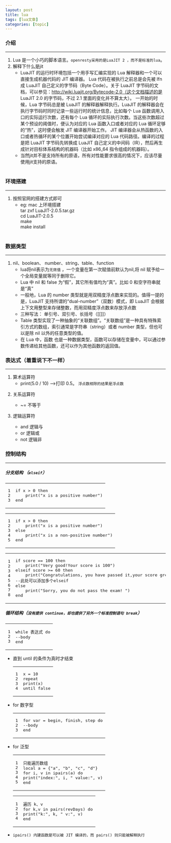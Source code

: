 ```yaml
---
layout: post
title: lua 
tags: [lua文章]
categories: [topic]
---
```

<h3 id="介绍">介绍</h3>

<hr/>

<ol>
<li>Lua 是一个小巧的脚本语言。<code>openresty采用的是LuaJIT 2 ，而不是标准的lua</code>。</li>
<li>解释下什么是jit

<ul>
<li>LuaJIT 的运行时环境包括一个用手写汇编实现的 Lua 解释器和一个可以直接生成机器代码的 JIT 编译器。
Lua 代码在被执行之前总是会先被 lfn 成 LuaJIT 自己定义的字节码（Byte Code）。关于 LuaJIT 字节码的文档，可以参见：<a href="http://wiki.luajit.org/Bytecode-2.0（这个文档描述的是">http://wiki.luajit.org/Bytecode-2.0（这个文档描述的是</a> LuaJIT 2.0 的字节码，不过 2.1 里面的变化并不算太大）。
一开始的时候，Lua 字节码总是被 LuaJIT 的解释器解释执行。LuaJIT 的解释器会在执行字节码时同时记录一些运行时的统计信息，比如每个 Lua 函数调用入口的实际运行次数，还有每个 Lua 循环的实际执行次数。当这些次数超过某个预设的阈值时，便认为对应的 Lua 函数入口或者对应的 Lua 循环足够的“热”，这时便会触发 JIT 编译器开始工作。
JIT 编译器会从热函数的入口或者热循环的某个位置开始尝试编译对应的 Lua 代码路径。编译的过程是把 LuaJIT 字节码先转换成 LuaJIT 自己定义的中间码（IR），然后再生成针对目标体系结构的机器码（比如 x86_64 指令组成的机器码）。</li>
<li>当然jit并不是支持所有的原语，所有对性能要求很高的情况下，应该尽量使用jit支持的原语。
<br/>
<br/></li>
</ul></li>
</ol>

<h3 id="环境搭建">环境搭建</h3>

<hr/>

<ol>
<li>按照官网的搭建方式即可 <br/>

<ul>
<li>eg: mac 上环境搭建 <br/>
tar zxf LuaJIT-2.0.5.tar.gz <br/>
cd LuaJIT-2.0.5<br/>
make <br/>
make install<br/>
<br/></li>
</ul></li>
</ol>

<h3 id="数据类型">数据类型</h3>

<hr/>

<ol>
<li>nil、boolean、 number、string、table、function<br/>

<ul>
<li>lua将nil表示为<code>无效值</code> ，一个变量在第一次赋值前默认为nil,将 nil 赋予给一个全局变量就等同于删除它。</li>
<li>Lua 中 nil 和 false 为“假”，其它所有值均为“真”。比如 0 和空字符串就是“真”</li>
<li>一般地，Lua 的 number 类型就是用双精度浮点数来实现的。值得一提的是，LuaJIT 支持所谓的“dual-number”（双数）模式，即 LuaJIT 会根据上下文用整型来存储整数，而用双精度浮点数来存放浮点数</li>
<li>三种写法： 单引号、双引号、长括号（[[]]）</li>
<li>Table 类型实现了一种抽象的“关联数组”。“关联数组”是一种具有特殊索引方式的数组，索引通常是字符串（string）或者 number 类型，但也可以是除 nil 以外的任意类型的值。</li>
<li>在 Lua 中，函数 也是一种数据类型，函数可以存储在变量中，可以通过参数传递给其他函数，还可以作为其他函数的返回值。<br/></li>
</ul></li>
</ol>

<h3 id="表达式-着重说下不一样">表达式（着重说下不一样）</h3>

<hr/>

<ol>
<li>算术运算符

<ul>
<li>print(5.0 / 10)    –&gt;打印 0.5。 <code>浮点数相除的结果是浮点数</code></li>
</ul></li>

<li><p>关系运算符</p>

<ul>
<li>~= 不等于
<br/></li>
</ul></li>

<li><p>逻辑运算符</p>

<ul>
<li>and 逻辑与</li>
<li>or 逻辑或</li>
<li>not 逻辑非</li>
</ul></li>
</ol>

<h3 id="控制结构">控制结构</h3>

<hr/>

<h5 id="分支结构-elseif">分支结构 （<code>elseif</code>）</h5>
<div class="highlight"><div class="chroma">
<table class="lntable"><tbody><tr><td class="lntd">
<pre class="chroma"><span class="lnt">1
</span><span class="lnt">2
</span><span class="lnt">3
</span></pre></td>
<td class="lntd">
<pre class="chroma">if x &gt; 0 then
    print(&#34;x is a positive number&#34;)
end</pre></td></tr></tbody></table>
</div>
</div><div class="highlight"><div class="chroma">
<table class="lntable"><tbody><tr><td class="lntd">
<pre class="chroma"><span class="lnt">1
</span><span class="lnt">2
</span><span class="lnt">3
</span><span class="lnt">4
</span><span class="lnt">5
</span></pre></td>
<td class="lntd">
<pre class="chroma">if x &gt; 0 then
    print(&#34;x is a positive number&#34;)
else
    print(&#34;x is a non-positive number&#34;)
end</pre></td></tr></tbody></table>
</div>
</div><div class="highlight"><div class="chroma">
<table class="lntable"><tbody><tr><td class="lntd">
<pre class="chroma"><span class="lnt">1
</span><span class="lnt">2
</span><span class="lnt">3
</span><span class="lnt">4
</span><span class="lnt">5
</span><span class="lnt">6
</span><span class="lnt">7
</span><span class="lnt">8
</span></pre></td>
<td class="lntd">
<pre class="chroma">if score == 100 then
    print(&#34;Very good!Your score is 100&#34;)
elseif score &gt;= 60 then
    print(&#34;Congratulations, you have passed it,your score greater or equal to 60&#34;)
--此处可以添加多个elseif
else
    print(&#34;Sorry, you do not pass the exam! &#34;)
end</pre></td></tr></tbody></table>
</div>
</div>
<h5 id="循环结构-没有提供-continue-却也提供了另外一个标准控制语句-break">循环结构（<code>没有提供 continue，却也提供了另外一个标准控制语句 break</code>）</h5>
<div class="highlight"><div class="chroma">
<table class="lntable"><tbody><tr><td class="lntd">
<pre class="chroma"><span class="lnt">1
</span><span class="lnt">2
</span><span class="lnt">3
</span></pre></td>
<td class="lntd">
<pre class="chroma">while 表达式 do
--body
end</pre></td></tr></tbody></table>
</div>
</div>
<ul>
<li><p>直到 until 的条件为真时才结束</p>
<div class="highlight"><div class="chroma">
<table class="lntable"><tbody><tr><td class="lntd">
<pre class="chroma"><span class="lnt">1
</span><span class="lnt">2
</span><span class="lnt">3
</span><span class="lnt">4
</span></pre></td>
<td class="lntd">
<pre class="chroma">x = 10
repeat
print(x)
until false</pre></td></tr></tbody></table>
</div>
</div></li>

<li><p>for 数字型</p>
<div class="highlight"><div class="chroma">
<table class="lntable"><tbody><tr><td class="lntd">
<pre class="chroma"><span class="lnt">1
</span><span class="lnt">2
</span><span class="lnt">3
</span></pre></td>
<td class="lntd">
<pre class="chroma">for var = begin, finish, step do
--body
end</pre></td></tr></tbody></table>
</div>
</div></li>

<li><p>for 泛型</p>
<div class="highlight"><div class="chroma">
<table class="lntable"><tbody><tr><td class="lntd">
<pre class="chroma"><span class="lnt">1
</span><span class="lnt">2
</span><span class="lnt">3
</span><span class="lnt">4
</span><span class="lnt">5
</span></pre></td>
<td class="lntd">
<pre class="chroma">只能遍历数组
local a = {&#34;a&#34;, &#34;b&#34;, &#34;c&#34;, &#34;d&#34;}
for i, v in ipairs(a) do
print(&#34;index:&#34;, i, &#34; value:&#34;, v)
end</pre></td></tr></tbody></table>
</div>
</div><div class="highlight"><div class="chroma">
<table class="lntable"><tbody><tr><td class="lntd">
<pre class="chroma"><span class="lnt">1
</span><span class="lnt">2
</span><span class="lnt">3
</span><span class="lnt">4
</span></pre></td>
<td class="lntd">
<pre class="chroma">遍历 k、v
for k,v in pairs(revDays) do
print(&#34;k:&#34;, k, &#34; v:&#34;, v)
end</pre></td></tr></tbody></table>
</div>
</div></li>

<li><p><code>ipairs() 内建函数是可以被 JIT 编译的，而 pairs() 则只能被解释执行</code></p></li>
</ul>